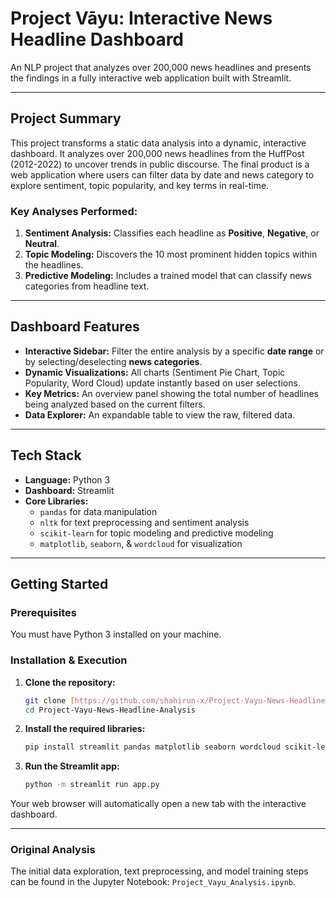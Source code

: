 # Project Vāyu: Interactive News Headline Dashboard

An NLP project that analyzes over 200,000 news headlines and presents the findings in a fully interactive web application built with Streamlit.

---

##  Project Summary

This project transforms a static data analysis into a dynamic, interactive dashboard. It analyzes over 200,000 news headlines from the HuffPost (2012-2022) to uncover trends in public discourse. The final product is a web application where users can filter data by date and news category to explore sentiment, topic popularity, and key terms in real-time.

### Key Analyses Performed:
1.  **Sentiment Analysis:** Classifies each headline as **Positive**, **Negative**, or **Neutral**.
2.  **Topic Modeling:** Discovers the 10 most prominent hidden topics within the headlines.
3.  **Predictive Modeling:** Includes a trained model that can classify news categories from headline text.

---

##  Dashboard Features

* **Interactive Sidebar:** Filter the entire analysis by a specific **date range** or by selecting/deselecting **news categories**.
* **Dynamic Visualizations:** All charts (Sentiment Pie Chart, Topic Popularity, Word Cloud) update instantly based on user selections.
* **Key Metrics:** An overview panel showing the total number of headlines being analyzed based on the current filters.
* **Data Explorer:** An expandable table to view the raw, filtered data.

---

##  Tech Stack

* **Language:** Python 3
* **Dashboard:** Streamlit
* **Core Libraries:**
    * `pandas` for data manipulation
    * `nltk` for text preprocessing and sentiment analysis
    * `scikit-learn` for topic modeling and predictive modeling
    * `matplotlib`, `seaborn`, & `wordcloud` for visualization

---

##  Getting Started

### Prerequisites

You must have Python 3 installed on your machine.

### Installation & Execution

1.  **Clone the repository:**
    ```bash
    git clone [https://github.com/shahirun-x/Project-Vayu-News-Headline-Analysis.git](https://github.com/shahirun-x/Project-Vayu-News-Headline-Analysis.git)
    cd Project-Vayu-News-Headline-Analysis
    ```

2.  **Install the required libraries:**
    ```bash
    pip install streamlit pandas matplotlib seaborn wordcloud scikit-learn nltk
    ```

3.  **Run the Streamlit app:**
    ```bash
    python -m streamlit run app.py
    ```

Your web browser will automatically open a new tab with the interactive dashboard.

---
### Original Analysis

The initial data exploration, text preprocessing, and model training steps can be found in the Jupyter Notebook: `Project_Vayu_Analysis.ipynb`.
